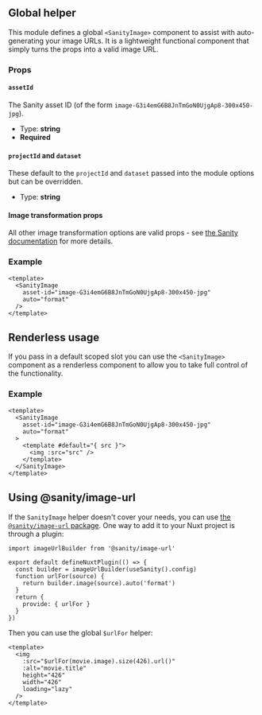 ## Global helper

This module defines a global `<SanityImage>` component to assist with auto-generating your image URLs. It is a lightweight functional component that simply turns the props into a valid image URL.

### Props

#### `assetId`

The Sanity asset ID (of the form `image-G3i4emG6B8JnTmGoN0UjgAp8-300x450-jpg`).

- Type: **string**
- **Required**

#### `projectId` and `dataset`

These default to the `projectId` and `dataset` passed into the module options but can be overridden.

- Type: **string**

#### Image transformation props

All other image transformation options are valid props - see [the Sanity documentation](https://www.sanity.io/docs/image-urls) for more details.

### Example

```vue
<template>
  <SanityImage
    asset-id="image-G3i4emG6B8JnTmGoN0UjgAp8-300x450-jpg"
    auto="format"
  />
</template>
```

## Renderless usage

If you pass in a default scoped slot you can use the `<SanityImage>` component as a renderless component to allow you to take full control of the functionality.

### Example

```vue
<template>
  <SanityImage
    asset-id="image-G3i4emG6B8JnTmGoN0UjgAp8-300x450-jpg"
    auto="format"
  >
    <template #default="{ src }">
      <img :src="src" />
    </template>
  </SanityImage>
</template>
```

## Using @sanity/image-url

If the `SanityImage` helper doesn't cover your needs, you can use [the `@sanity/image-url` package](https://github.com/sanity-io/image-url). One way to add it to your Nuxt project is through a plugin:

```js{}[plugins/sanity-image-builder.js]
import imageUrlBuilder from '@sanity/image-url'

export default defineNuxtPlugin(() => {
  const builder = imageUrlBuilder(useSanity().config)
  function urlFor(source) {
    return builder.image(source).auto('format')
  }
  return {
    provide: { urlFor }
  }
})
```

Then you can use the global `$urlFor` helper:

```vue
<template>
  <img
    :src="$urlFor(movie.image).size(426).url()"
    :alt="movie.title"
    height="426"
    width="426"
    loading="lazy"
  />
</template>
```
